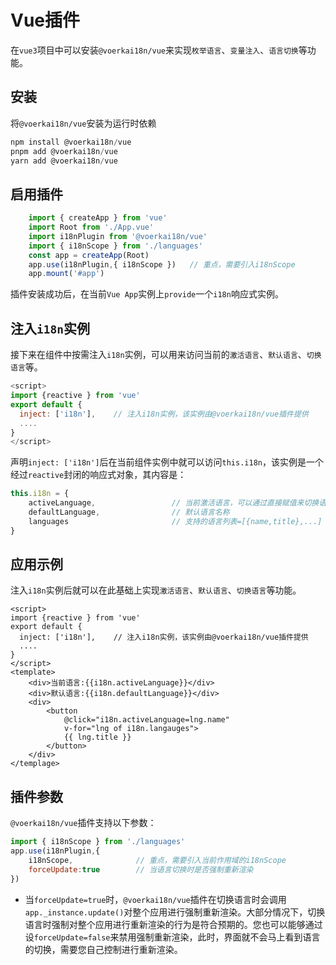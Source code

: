 # Vue插件


在`vue3`项目中可以安装`@voerkai18n/vue`来实现`枚举语言`、`变量注入`、`语言切换`等功能。

## **安装**

将`@voerkai18n/vue`安装为运行时依赖

```javascript | pure
npm install @voerkai18n/vue
pnpm add @voerkai18n/vue
yarn add @voerkai18n/vue
```

## 启用插件

```javascript | pure
    import { createApp } from 'vue'
    import Root from './App.vue'
    import i18nPlugin from '@voerkai18n/vue'
    import { i18nScope } from './languages'
    const app = createApp(Root)
    app.use(i18nPlugin,{ i18nScope })   // 重点，需要引入i18nScope
    app.mount('#app')
```

插件安装成功后，在当前`Vue App`实例上`provide`一个`i18n`响应式实例。

## 注入`i18n`实例

接下来在组件中按需注入`i18n`实例，可以用来访问当前的`激活语言`、`默认语言`、`切换语言`等。

```javascript | pure
<script>
import {reactive } from 'vue'
export default {
  inject: ['i18n'],    // 注入i18n实例，该实例由@voerkai18n/vue插件提供
  ....
}
</script>  
```

声明`inject: ['i18n']`后在当前组件实例中就可以访问`this.i18n`，该实例是一个经过`reactive`封闭的响应式对象，其内容是：

```javascript | pure
this.i18n = {
  	activeLanguage,					// 当前激活语言，可以通过直接赋值来切换语言
    defaultLanguage,				// 默认语言名称
    languages						// 支持的语言列表=[{name,title},...]
}
```

## 应用示例

注入`i18n`实例后就可以在此基础上实现`激活语言`、`默认语言`、`切换语言`等功能。

```vue
<script>
import {reactive } from 'vue'
export default {
  inject: ['i18n'],    // 注入i18n实例，该实例由@voerkai18n/vue插件提供
  ....
}
</script>  
<template>
	<div>当前语言:{{i18n.activeLanguage}}</div>
	<div>默认语言:{{i18n.defaultLanguage}}</div>	
	<div>
        <button 
            @click="i18n.activeLanguage=lng.name" 
            v-for="lng of i18n.langauges">
			{{ lng.title }}        
	    </button>
    </div>
</templage>
```

## 插件参数

`@voerkai18n/vue`插件支持以下参数：

```javascript | pure
import { i18nScope } from './languages'
app.use(i18nPlugin,{ 
    i18nScope,				// 重点，需要引入当前作用域的i18nScope
    forceUpdate:true		// 当语言切换时是否强制重新渲染
})   

```

- 当`forceUpdate=true`时，`@voerkai18n/vue`插件在切换语言时会调用`app._instance.update()`对整个应用进行强制重新渲染。大部分情况下，切换语言时强制对整个应用进行重新渲染的行为是符合预期的。您也可以能够通过设`forceUpdate=false`来禁用强制重新渲染，此时，界面就不会马上看到语言的切换，需要您自己控制进行重新渲染。